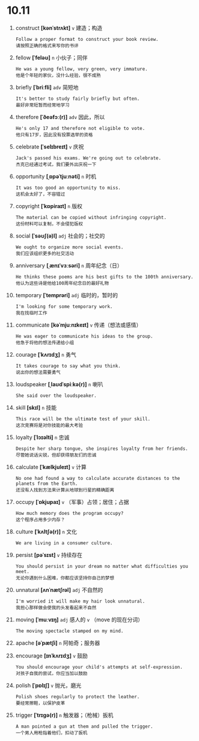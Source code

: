 # 10.11

1. construct **[kənˈstrʌkt]** `v` 建造；构造

   ```
   Follow a proper format to construct your book review.
   请按照正确的格式来写你的书评
   ```

2. fellow **[ˈfeləʊ]** `n` 小伙子；同伴

   ```
   He was a young fellow, very green, very immature.
   他是个年轻的家伙，没什么经验，很不成熟
   ```

3. briefly **[ˈbriːfli]** `adv` 简短地

   ```
   It's better to study fairly briefly but often.
   最好非常短暂而经常地学习
   ```

4. therefore **[ˈðeəfɔː(r)]** `adv` 因此，所以

   ```
   He's only 17 and therefore not eligible to vote.
   他只有17岁，因此没有投票选举的资格
   ```

5. celebrate **[ˈselɪbreɪt]** `v` 庆祝

   ```
   Jack's passed his exams. We're going out to celebrate.
   杰克已经通过考试，我们要外出庆祝一下
   ```

6. opportunity **[ˌɒpəˈtjuːnəti]** `n` 时机

   ```
   It was too good an opportunity to miss.
   这机会太好了，不容错过
   ```

7. copyright **[ˈkɒpiraɪt]** `n` 版权

   ```
   The material can be copied without infringing copyright.
   这份材料可以复制，不会侵犯版权
   ```

8. social **[ˈsəʊʃ(ə)l]** `adj` 社会的；社交的

   ```
   We ought to organize more social events.
   我们应该组织更多的社交活动
   ```

9. anniversary **[ˌænɪˈvɜːsəri]** `n` 周年纪念（日）

   ```
   He thinks these poems are his best gifts to the 100th anniversary.
   他认为这些诗是他给100周年纪念日的最好礼物
   ```

10. temporary **[ˈtemprəri]** `adj` 临时的，暂时的

    ```
    I'm looking for some temporary work.
    我在找临时工作
    ```

11. communicate **[kəˈmjuːnɪkeɪt]** `v` 传递（想法或感情）

    ```
    He was eager to communicate his ideas to the group.
    他急于将他的想法传递给小组
    ```

12. courage **[ˈkʌrɪdʒ]** `n` 勇气

    ```
    It takes courage to say what you think.
    说出你的想法需要勇气
    ```

13. loudspeaker **[ˌlaʊdˈspiːkə(r)]** `n` 喇叭

    ```
    She said over the loudspeaker.

    ```

14. skill **[skɪl]** `n` 技能

    ```
    This race will be the ultimate test of your skill.
    这次竞赛将是对你技能的最大考验
    ```

15. loyalty **[ˈlɔɪəlti]** `n` 忠诚

    ```
    Despite her sharp tongue, she inspires loyalty from her friends.
    尽管她说话尖锐，但却获得朋友们的忠诚
    ```

16. calculate **[ˈkælkjuleɪt]** `v` 计算

    ```
    No one had found a way to calculate accurate distances to the planets from the Earth.
    还没有人找到方法来计算从地球到行星的精确距离
    ```

17. occupy **[ˈɒkjupaɪ]** `v` （军事）占领；居住；占据

    ```
    How much memory does the program occupy?
    这个程序占用多少内存？
    ```

18. culture **[ˈkʌltʃə(r)]** `n` 文化

    ```
    We are living in a consumer culture.

    ```

19. persist **[pəˈsɪst]** `v` 持续存在

    ```
    You should persist in your dream no matter what difficulties you meet.
    无论你遇到什么困难，你都应该坚持你自己的梦想
    ```

20. unnatural **[ʌnˈnætʃrəl]** `adj` 不自然的

    ```
    I'm worried it will make my hair look unnatural.
    我担心那样做会使我的头发看起来不自然
    ```

21. moving **[ˈmuːvɪŋ]** `adj` 感人的 `v` （move 的现在分词）

    ```
    The moving spectacle stamped on my mind.

    ```

22. apache **[əˈpætʃi]** `n` 阿帕奇；服务器

23. encourage **[ɪnˈkʌrɪdʒ]** `v` 鼓励

    ```
    You should encourage your child's attempts at self-expression.
    对孩子自我的尝试，你应当加以鼓励
    ```

24. polish **[ˈpɒlɪʃ]** `v` 抛光，磨光

    ```
    Polish shoes regularly to protect the leather.
    要经常擦鞋，以保护皮革
    ```

25. trigger **[ˈtrɪɡə(r)]** `n` 触发器；（枪械）扳机
    ```
    A man pointed a gun at them and pulled the trigger.
    一个男人用枪指着他们，扣动了扳机
    ```
